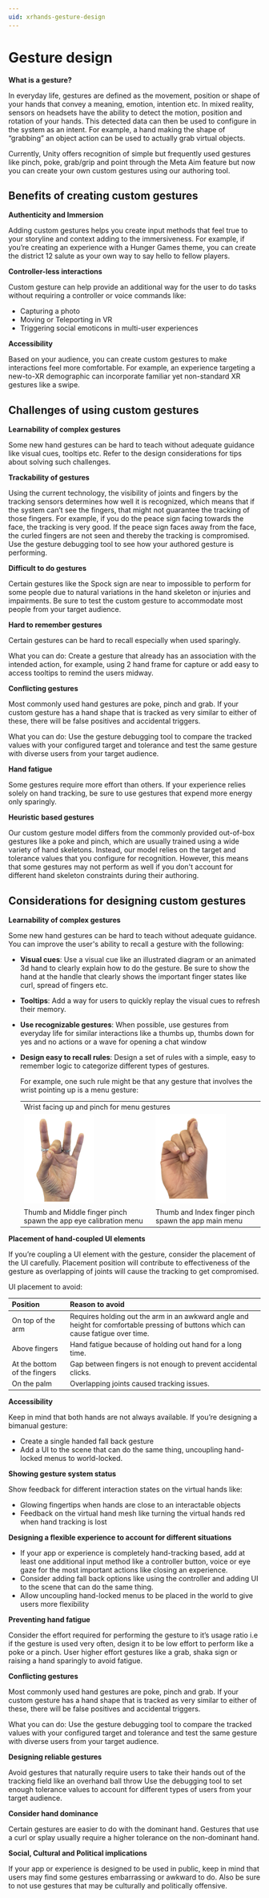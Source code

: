 ```yaml
---
uid: xrhands-gesture-design
---
```


# Gesture design

**What is a gesture?**
 
In everyday life, gestures are defined as the movement, position or shape of your hands that convey a meaning, emotion, intention etc. 
In mixed reality, sensors on headsets have the ability to detect the motion, position and rotation of your hands. This detected data can then be used to configure in the system as an intent. For example, a hand making the shape of “grabbing” an object action can be used to actually grab virtual objects. 

Currently, Unity offers recognition of simple but frequently used gestures like pinch, poke, grab/grip and point through the Meta Aim feature but now you can create your own custom gestures using our authoring tool. 


## Benefits of creating custom gestures

**Authenticity and Immersion** 

Adding custom gestures helps you create input methods that feel true to your storyline and context adding to the immersiveness. For example, if you’re creating an experience with a Hunger Games theme, you can create the district 12 salute as your own way to say hello to fellow players.

**Controller-less interactions** 

Custom gesture can help provide an additional way for the user to do tasks without requiring a controller or voice commands like:

* Capturing a photo
* Moving or Teleporting in VR
* Triggering social emoticons in multi-user experiences

**Accessibility** 

Based on your audience, you can create custom gestures to make interactions feel more comfortable. For example, an experience targeting a new-to-XR demographic can incorporate familiar yet non-standard XR gestures like a swipe.


## Challenges of using custom gestures

**Learnability of complex gestures** 

Some new hand gestures can be hard to teach without adequate guidance like visual cues, tooltips etc. Refer to the design considerations for tips about solving such challenges. 

**Trackability of gestures**

Using the current technology, the visibility of joints and fingers by the tracking sensors determines how well it is recognized, which means that if the system can’t see the fingers, that might not guarantee the tracking of those fingers. 
For example, if you do the peace sign facing towards the face, the tracking is very good. If the peace sign faces away from the face, the curled fingers are not seen and thereby the tracking is compromised. 
Use the gesture debugging tool to see how your authored gesture is performing.

**Difficult to do gestures** 

Certain gestures like the Spock sign are near to impossible to perform for some people due to natural variations in the hand skeleton or injuries and impairments. Be sure to test the custom gesture to accommodate most people from your target audience. 

**Hard to remember gestures** 

Certain gestures can be hard to recall especially when used sparingly. 

What you can do: Create a gesture that already has an association with the intended action, for example, using 2 hand frame for capture or add easy to access tooltips to remind the users midway.

**Conflicting gestures** 

Most commonly used hand gestures are poke, pinch and grab. If your custom gesture has a hand shape that is tracked as very similar to either of these, there will be false positives and accidental triggers. 

What you can do: Use the gesture debugging tool to compare the tracked values with your configured target and tolerance and test the same gesture with diverse users from your target audience. 

**Hand fatigue** 

Some gestures require more effort than others. If your experience relies solely on hand tracking, be sure to use gestures that expend more energy only sparingly. 

**Heuristic based gestures** 

Our custom gesture model differs from the commonly provided out-of-box gestures like a poke and pinch, which are usually trained using a wide variety of hand skeletons. Instead, our model relies on the target and tolerance values that you configure for recognition. However, this means that some gestures may not perform as well if you don't account for different hand skeleton constraints during their authoring.

## Considerations for designing custom gestures

**Learnability of complex gestures**

Some new hand gestures can be hard to teach without adequate guidance. You can improve the user's ability to recall a gesture with the following: 

* **Visual cues**: Use a visual cue like an illustrated diagram or an animated 3d hand to clearly explain how to do the gesture. Be sure to show the hand at the handle that clearly shows the important finger states like curl, spread of fingers etc. 
* **Tooltips**: Add a way for users to quickly replay the visual cues to refresh their memory.
* **Use recognizable gestures**: When possible, use gestures from everyday life for similar interactions like a thumbs up, thumbs down for yes and no actions or a wave for opening a chat window
* **Design easy to recall rules**: Design a set of rules with a simple, easy to remember logic to categorize different types of gestures. 

   For example, one such rule might be that any gesture that involves the wrist pointing up is a menu gesture:
   <table>
     <tr>
        <td colspan="2">Wrist facing up and pinch for menu gestures</td>
     </tr>
     <tr>
        <td><img src="../images/gestures/rule-example-1.png"/></d>
        <td><img src="../images/gestures/rule-example-2.png"/></d>
     </tr>
     <tr>
       <td>Thumb and Middle finger pinch spawn the app eye calibration menu</td>
       <td>Thumb and Index finger pinch spawn the app main menu</td>
     </tr>
   </table>

**Placement of hand-coupled UI elements**

If you’re coupling a UI element with the gesture, consider the placement of the UI carefully. Placement position will contribute to effectiveness of the gesture as overlapping of joints will cause the tracking to get compromised.

UI placement to avoid:

| Position | Reason to avoid |
| :-- | :-- |
| On top of the arm | Requires holding out the arm in an awkward angle and height for comfortable pressing of buttons which can cause fatigue over time. |
| Above fingers | Hand fatigue because of holding out hand for a long time. |
| At the bottom of the fingers | Gap between fingers is not enough to prevent accidental clicks. |
| On the palm | Overlapping joints caused tracking issues. |

**Accessibility** 

Keep in mind that both hands are not always available. If you’re designing a bimanual gesture: 

* Create a single handed fall back gesture
* Add a UI to the scene that can do the same thing, uncoupling hand-locked menus to world-locked.

**Showing gesture system status** 

Show feedback for different interaction states on the virtual hands like:

* Glowing fingertips when hands are close to an interactable objects
* Feedback on the virtual hand mesh like turning the virtual hands red when hand tracking is lost

**Designing a flexible experience to account for different situations**
 
* If your app or experience is completely hand-tracking based, add at least one additional input method like a controller button, voice or eye gaze for the most important actions like closing an experience. 
* Consider adding fall back options like using the controller and adding UI to the scene that can do the same thing. 
* Allow uncoupling hand-locked menus to be placed in the world to give users more flexibility 

**Preventing hand fatigue** 

Consider the effort required for performing the gesture to it’s usage ratio i.e if the gesture is used very often, design it to be low effort to perform like a poke or a pinch. User higher effort gestures like a grab, shaka sign or raising a hand sparingly to avoid fatigue. 


**Conflicting gestures** 

Most commonly used hand gestures are poke, pinch and grab. If your custom gesture has a hand shape that is tracked as very similar to either of these, there will be false positives and accidental triggers. 

What you can do: Use the gesture debugging tool to compare the tracked values with your configured target and tolerance and test the same gesture with diverse users from your target audience. 

**Designing reliable gestures**
 
Avoid gestures that naturally require users to take their hands out of the tracking field like an overhand ball throw 
Use the debugging tool to set enough tolerance values to account for different types of users from your target audience.

**Consider hand dominance** 

Certain gestures are easier to do with the dominant hand. Gestures that use a curl or splay usually require a higher tolerance on the non-dominant hand. 

**Social, Cultural and Political implications** 

If your app or experience is designed to be used in public, keep in mind that users may find some gestures embarrassing or awkward to do. Also be sure to not use gestures that may be culturally and politically offensive.

